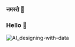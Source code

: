 ### नमस्ते  	:pray:
### Hello    :wave:

![AI_designing-with-data](https://user-images.githubusercontent.com/85125898/151706044-eb969871-ebf6-42ea-a2fa-5ec920d8bc75.gif)



<!--
**YashMewati/YashMewati** is a ✨ _special_ ✨ repository because its `README.md` (this file) appears on your GitHub profile.

Here are some ideas to get you started:

- 🔭 I’m currently working on ...
- 🌱 I’m currently learning ...
- 👯 I’m looking to collaborate on ...
- 🤔 I’m looking for help with ...
- 💬 Ask me about ...
- 📫 How to reach me: ...
- 😄 Pronouns: ...
- ⚡ Fun fact: ...
-->
